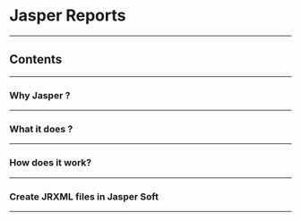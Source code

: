 [comment]: <> (https://gitpitch.com/willstobo/spps-brownbags/master?p=jasper-reports)
# Jasper Reports
---
## Contents
---
### Why Jasper ?
---
### What it does ?
---
### How does it work?
--- 
### Create JRXML files in Jasper Soft
---
